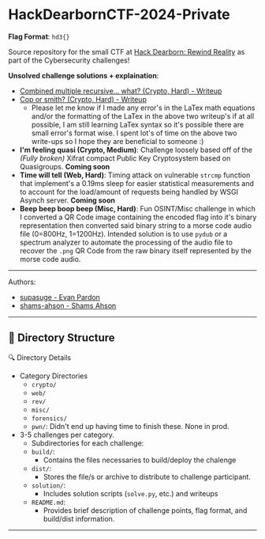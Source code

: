 # HackDearbornCTF-2024-Private

**Flag Format**: `hd3{}`

Source repository for the small CTF at [Hack Dearborn: Rewind Reality](https://www.hackdearborn.org/) as part of the Cybersecurity challenges!

**Unsolved challenge solutions + explaination**:
- [Combined multiple recursive... what? (Crypto, Hard) - Writeup](https://github.com/supasuge/HackDearbornCTF-Rewind-Reality/blob/main/crypto/combined-multiple-recursive...what/solution/WRITEUP.md)
- [Cop or smith? (Crypto, Hard) - Writeup](https://github.com/supasuge/HackDearbornCTF-Rewind-Reality/blob/main/crypto/cop-or-smith/solution/README.md)
  - Please let me know if I made any error's in the LaTex math equations and/or the formatting of the LaTex in the above two writeup's if at all possible, I am still learning LaTex syntax so it's possible there are small error's format wise. I spent lot's of time on the above two write-ups so I hope they are beneficial to someone :)
- **I'm feeling quasi (Crypto, Medium)**: Challenge loosely based off of the *(Fully broken)* Xifrat compact Public Key Cryptosystem based on Quasigroups. **Coming soon**
- **Time will tell (Web, Hard)**: Timing attack on vulnerable `strcmp` function that implement's a 0.19ms sleep for easier statistical measurements and to account for the load/amount of requests being handled by WSGI Asynch server. **Coming soon**
- **Beep beep boop beep (Misc, Hard)**: Fun OSINT/Misc challenge in which I converted a QR Code image containing the encoded flag into it's binary representation then converted said binary string to a morse code audio file (0=800Hz, 1=1200Hz). Intended solution is to use `pydub` or a spectrum analyzer to automate the processing of the audio file to recover the `.png` QR Code from the raw binary itself represented by the morse code audio.

***

Authors:

- [supasuge - Evan Pardon](https://github.com/supasuge)
- [shams-ahson - Shams Ahson](https://github.com/shams-ahson)

---

## 📂 Directory Structure

🔍 Directory Details
- Category Directories
  - `crypto/`
  - `web/`
  - `rev/`
  - `misc/`
  - `forensics/`
  - `pwn/`: Didn't end up having time to finish these. None in prod.
- 3-5 challenges per category.
  - Subdirectories for each challenge:
  - `build/`: 
    - Contains the files necessaries to build/deploy the chalenge
  - `dist/`:
    - Stores the file/s or archive to distribute to challenge participant.
  - `solution/`:
    - Includes solution scripts (`solve.py`, etc.) and writeups 
  - `README.md`:
    - Provides brief description of challenge points, flag format, and build/dist information.

---

